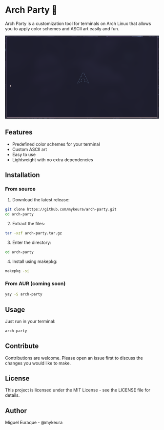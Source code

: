 # Arch Party 🎨

Arch Party is a customization tool for terminals on Arch Linux that allows you to apply color schemes and ASCII art easily and fun.

![Captura de Arch Party](/assets/screenshot.png)

## Features

- Predefined color schemes for your terminal
- Custom ASCII art
- Easy to use
- Lightweight with no extra dependencies

## Installation

### From source

1. Download the latest release:
```bash
git clone https://github.com/mykeura/arch-party.git
cd arch-party
```

2. Extract the files:
```bash
tar -xzf arch-party.tar.gz
```

3. Enter the directory:
```bash
cd arch-party
```

4. Install using makepkg:
```bash
makepkg -si
```

### From AUR (coming soon)

```bash
yay -S arch-party
```

## Usage

Just run in your terminal:

```bash
arch-party
```

## Contribute

Contributions are welcome. Please open an issue first to discuss the changes you would like to make.

## License

This project is licensed under the MIT License - see the LICENSE file for details.

## Author

Miguel Euraque - @mykeura
